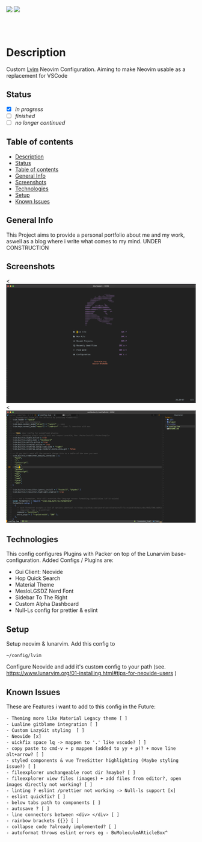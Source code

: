 <img src="https://shields.io/badge/jonasleonhard.de-offline-red?style=flat-square&logo=statuspal" />

<img src="https://shields.io/badge/pipelines-offline-red?style=flat-square&logo=github" />

<br/><br/>

# Description

Custom <a href="https://www.lunarvim.org/)">Lvim</a> Neovim Configuration. Aiming to make Neovim usable as a replacement for VSCode

## Status

- [x] _in progress_
- [ ] _finished_
- [ ] _no longer continued_

## Table of contents

- [Description](#description)
- [Status](#status)
- [Table of contents](#table-of-contents)
- [General Info](#general-info)
- [Screenshots](#screenshots)
- [Technologies](#technologies)
- [Setup](#setup)
- [Known Issues](#known-issues)

## General Info

This Project aims to provide a personal portfolio about me and my work, aswell as a blog where
i write what comes to my mind.
UNDER CONSTRUCTION

## Screenshots

<![UNDER CONSTRUCTION](./readme/Dashboard.png)
<![MainView](./readme/MainView.png)

## Technologies

This config configures Plugins with Packer on top of the Lunarvim base-configuration. Added Configs / Plugins are:

- Gui Client: Neovide
- Hop Quick Search
- Material Theme
- MesloLGSDZ Nerd Font
- Sidebar To The Right
- Custom Alpha Dashboard
- Null-Ls config for prettier & eslint

## Setup

Setup neovim & lunarvim. Add this config to

```
~/config/lvim
```

Configure Neovide and add it's custom config to your path (see. https://www.lunarvim.org/01-installing.html#tips-for-neovide-users )

## Known Issues

These are Features i want to add to this config in the Future:

```
- Theming more like Material Legacy theme [ ]
- Lualine gitblame integration [ ]
- Custom LazyGit styling  [ ]
- Neovide [x]
- uickfix space lq -> mappen to '.' like vscode? [ ]
- copy paste to cmd-v + p mappen (added to yy + p)? + move line alt+arrow? [ ]
- styled components & vue TreeSitter highlighting (Maybe styling issue?) [ ]
- fileexplorer unchangeable root dir ?maybe? [ ]
- fileexplorer view files (images) + add files from editor?, open images directly not working? [ ]
- linting ? eslint /prettier not working -> Null-ls support [x]
- eslint quickfix? [ ]
- below tabs path to components [ ]
- autosave ? [ ]
- line connectors between <div> </div> [ ]
- rainbow brackets {{}} [ ]
- collapse code ?already implemented? [ ]
- autoformat throws eslint errors eg - BuMoleculeARticleBox^
```
